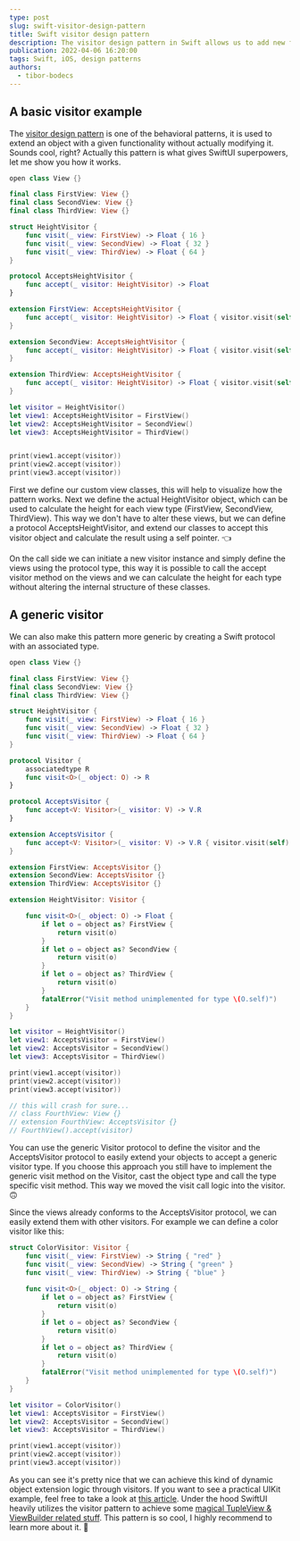 ```yaml
---
type: post
slug: swift-visitor-design-pattern
title: Swift visitor design pattern
description: The visitor design pattern in Swift allows us to add new features to an existing group of objects without altering the original code.
publication: 2022-04-06 16:20:00
tags: Swift, iOS, design patterns
authors:
  - tibor-bodecs
---
```


## A basic visitor example

The [visitor design pattern](https://en.wikipedia.org/wiki/Visitor_pattern) is one of the behavioral patterns, it is used to extend an object with a given functionality without actually modifying it. Sounds cool, right? Actually this pattern is what gives SwiftUI superpowers, let me show you how it works.

```swift
open class View {}

final class FirstView: View {}
final class SecondView: View {}
final class ThirdView: View {}

struct HeightVisitor {
    func visit(_ view: FirstView) -> Float { 16 }
    func visit(_ view: SecondView) -> Float { 32 }
    func visit(_ view: ThirdView) -> Float { 64 }
}

protocol AcceptsHeightVisitor {
    func accept(_ visitor: HeightVisitor) -> Float
}

extension FirstView: AcceptsHeightVisitor {
    func accept(_ visitor: HeightVisitor) -> Float { visitor.visit(self) }
}

extension SecondView: AcceptsHeightVisitor {
    func accept(_ visitor: HeightVisitor) -> Float { visitor.visit(self) }
}

extension ThirdView: AcceptsHeightVisitor {
    func accept(_ visitor: HeightVisitor) -> Float { visitor.visit(self) }
}

let visitor = HeightVisitor()
let view1: AcceptsHeightVisitor = FirstView()
let view2: AcceptsHeightVisitor = SecondView()
let view3: AcceptsHeightVisitor = ThirdView()


print(view1.accept(visitor))
print(view2.accept(visitor))
print(view3.accept(visitor))
```

First we define our custom view classes, this will help to visualize how the pattern works. Next we define the actual HeightVisitor object, which can be used to calculate the height for each view type (FirstView, SecondView, ThirdView). This way we don't have to alter these views, but we can define a protocol AcceptsHeightVisitor, and extend our classes to accept this visitor object and calculate the result using a self pointer. 👈

On the call side we can initiate a new visitor instance and simply define the views using the protocol type, this way it is possible to call the accept visitor method on the views and we can calculate the height for each type without altering the internal structure of these classes.

## A generic visitor

We can also make this pattern more generic by creating a Swift protocol with an associated type.

```swift
open class View {}

final class FirstView: View {}
final class SecondView: View {}
final class ThirdView: View {}

struct HeightVisitor {
    func visit(_ view: FirstView) -> Float { 16 }
    func visit(_ view: SecondView) -> Float { 32 }
    func visit(_ view: ThirdView) -> Float { 64 }
}

protocol Visitor {
    associatedtype R
    func visit<O>(_ object: O) -> R
}

protocol AcceptsVisitor {
    func accept<V: Visitor>(_ visitor: V) -> V.R
}

extension AcceptsVisitor {
    func accept<V: Visitor>(_ visitor: V) -> V.R { visitor.visit(self) }
}

extension FirstView: AcceptsVisitor {}
extension SecondView: AcceptsVisitor {}
extension ThirdView: AcceptsVisitor {}

extension HeightVisitor: Visitor {

    func visit<O>(_ object: O) -> Float {
        if let o = object as? FirstView {
            return visit(o)
        }
        if let o = object as? SecondView {
            return visit(o)
        }
        if let o = object as? ThirdView {
            return visit(o)
        }
        fatalError("Visit method unimplemented for type \(O.self)")
    }
}

let visitor = HeightVisitor()
let view1: AcceptsVisitor = FirstView()
let view2: AcceptsVisitor = SecondView()
let view3: AcceptsVisitor = ThirdView()

print(view1.accept(visitor))
print(view2.accept(visitor))
print(view3.accept(visitor))

// this will crash for sure...
// class FourthView: View {}
// extension FourthView: AcceptsVisitor {}
// FourthView().accept(visitor)
```

You can use the generic Visitor protocol to define the visitor and the AcceptsVisitor protocol to easily extend your objects to accept a generic visitor type. If you choose this approach you still have to implement the generic visit method on the Visitor, cast the object type and call the type specific visit method. This way we moved the visit call logic into the visitor. 🙃

Since the views already conforms to the AcceptsVisitor protocol, we can easily extend them with other visitors. For example we can define a color visitor like this:

```swift
struct ColorVisitor: Visitor {
    func visit(_ view: FirstView) -> String { "red" }
    func visit(_ view: SecondView) -> String { "green" }
    func visit(_ view: ThirdView) -> String { "blue" }
    
    func visit<O>(_ object: O) -> String {
        if let o = object as? FirstView {
            return visit(o)
        }
        if let o = object as? SecondView {
            return visit(o)
        }
        if let o = object as? ThirdView {
            return visit(o)
        }
        fatalError("Visit method unimplemented for type \(O.self)")
    }
}

let visitor = ColorVisitor()
let view1: AcceptsVisitor = FirstView()
let view2: AcceptsVisitor = SecondView()
let view3: AcceptsVisitor = ThirdView()

print(view1.accept(visitor))
print(view2.accept(visitor))
print(view3.accept(visitor))
```

As you can see it's pretty nice that we can achieve this kind of dynamic object extension logic through visitors. If you want to see a practical UIKit example, feel free to take a look at [this article](https://sudonull.com/post/7200-Architectural-pattern-Visitor-Visitor-in-the-universe-of-iOS-and-Swift). Under the hood SwiftUI heavily utilizes the visitor pattern to achieve some [magical TupleView & ViewBuilder related stuff](https://forums.swift.org/t/swiftui-viewbuilder-result-is-a-tupleview-how-is-apple-using-it-and-able-to-avoid-turning-things-into-anyview/28181/4). This pattern is so cool, I highly recommend to learn more about it. 💪
